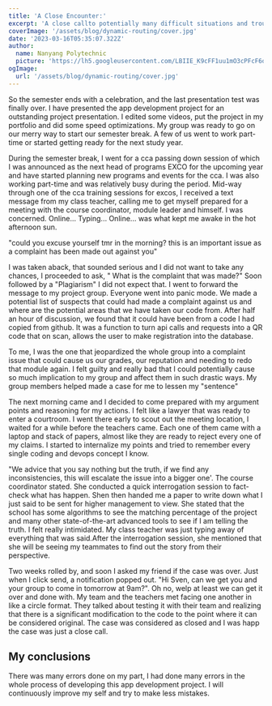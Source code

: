 ```yaml
---
title: 'A Close Encounter:'
excerpt: 'A close callto potentially many difficult situations and troubles.'
coverImage: '/assets/blog/dynamic-routing/cover.jpg'
date: '2023-03-16T05:35:07.322Z'
author:
  name: Nanyang Polytechnic
  picture: 'https://lh5.googleusercontent.com/LBIIE_K9cFF1uu1mO3cPFcF6o6g1mplOCfzcZmVR-8PgFAN3hW68hNNvr-U0NE7445nwBR5gjhHiQlPgAb6-nOzzkjlElacheue4NutqZzZmsSsXrDoQu_P62qqcUwT1TA=w1280'
ogImage:
  url: '/assets/blog/dynamic-routing/cover.jpg'
---
```


So the semester ends with a celebration, and the last presentation test was finally over. I have presented the app development project for an outstanding project presentation. I edited some videos, put the project in my portfolio and did some speed optimizations. My group was ready to go on our merry way to start our semester break. A few of us went to work part-time or started getting ready for the next study year.

During the semester break, I went for a cca passing down session of which I was announced as the next head of programs EXCO for the upcoming year and have started planning new programs and events for the cca. I was also working part-time and was relatively busy during the period. Mid-way through one of the cca training sessions for excos, I received a text message from my class teacher, calling me to get myself prepared for a meeting with the course coordinator, module leader and himself. I was concerned. Online... Typing... Online... was what kept me awake in the hot afternoon sun.

"could you excuse yourself tmr in the morning? this is an important issue as a complaint has been made out against you"

I was taken aback, that sounded serious and I did not want to take any chances, I proceeded to ask, " What is the complaint that was made?" Soon followed by a "Plagiarism" I did not expect that. I went to forward the message to my project group. Everyone went into panic mode. We made a potential list of suspects that could had made a complaint against us and where are the potential areas that we have taken our code from. After half an hour of discussion, we found that it could have been from a code I had copied from github. It was a function to turn api calls and requests into a QR code that on scan, allows the user to make registration into the database.

To me, I was the one that jeopardized the whole group into a complaint issue that could cause us our grades, our reputation and needing to redo that module again. I felt guilty and really bad that I could potentially cause so much implication to my group and affect them in such drastic ways. My group members helped made a case for me to lessen my "sentence"

The next morning came and I decided to come prepared with my argument points and reasoning for my actions. I felt like a lawyer that was ready to enter a courtroom. I went there early to scout out the meeting location, I waited for a while before the teachers came. Each one of them came with a laptop and stack of papers, almost like they are ready to reject every one of my claims. I started to internalize my points and tried to remember every single coding and devops concept I know.

"We advice that you say nothing but the truth, if we find any inconsistencies, this will escalate the issue into a bigger one'. The course coordinator stated. She conducted a quick interrogation session to fact-check what has happen. Shen then handed me a paper to write down what I just said to be sent for higher management to view. She stated that the school has some algorithms to see the matching percentage of the project and many other state-of-the-art advanced tools to see if I am telling the truth. I felt really intimidated. My class teacher was just typing away of everything that was said.After the interrogation session, she mentioned that she will be seeing my teammates to find out the story from their perspective.

Two weeks rolled by, and soon I asked my friend if the case was over. Just when I click send, a notification popped out. "Hi Sven, can we get you and your group to come in tomorrow at 9am?". Oh no, welp at least we can get it over and done with. My team and the teachers met facing one another in like a circle format. They talked about testing it with their team and realizing that there is a significant modification to the code to the point where it can be considered original. The case was considered as closed and I was happ the case was just a close call.

## My conclusions

There was many errors done on my part, I had done many errors in the whole process of developing this app development project. I will continuously improve my self and try to make less mistakes.
